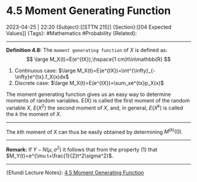 # 4.5 Moment Generating Function
2023-04-25 | 22:20
{Subject}:[[STTN 215]]
{Section}:[[04 Expected Values]]
{Tags}: #Mathematics #Probability 
{Related}:

--- 
**Definition 4.8:**
The `moment generating function` of $X$ is defined as:
$$
\large
M_X(t)=E(e^{tX}),\hspace{1 cm}t\in\mathbb{R}
$$
1. Continuous case:      $\large M_X(t)=E(e^{tX})=\int^{\infty}_{-\infty}e^{tx}.f_X(x)dx$
2. Discrete case:     $\large M_X(t)=E(e^{tX})=\sum_xe^{tx}p_X(x)$

The moment generating function gives us an easy way to determine moments of random variables. E(X) is called the first moment of the random variable $X$, $E(X^2)$ the second moment of $X$, and, in general, $E(X^k)$ is called the $k$ the moment of $X$.

---
The $k$th moment of X can thus be easily obtained by determining $M^{(k)}(0)$.

---
**Remark:**
If $Y - N(\mu,\sigma^2)$ it follows that from the property (1) that $M_Y(t)=e^{\mu t+\frac{1}{2}t^2\sigma^2}$.

--- 
{Efundi Lecture Notes}: [4.5 Moment Generating Function](https://efundi.nwu.ac.za/access/content/group/abd2a584-0a55-418c-9973-de94cd06741e/Slides/STTN215_Chapter4_Expected_Values.pdf)